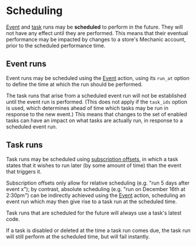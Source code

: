 # Scheduling

[Event](../actions/action-types/event.md) and [task](../tasks/) runs may be **scheduled** to perform in the future. They will not have any effect until they are performed. This means that their eventual performance may be impacted by changes to a store's Mechanic account, prior to the scheduled performance time.

## Event runs

Event runs may be scheduled using the [Event](../actions/action-types/event.md) action, using its `run_at` option to define the time at which the run should be performed.

The task runs that arise from a scheduled event run will not be established until the event run is performed. \(This does not apply if the `task_ids` option is used, which determines ahead of time which tasks may be run in response to the new event.\) This means that changes to the set of enabled tasks can have an impact on what tasks are actually run, in response to a scheduled event run.

## Task runs

Task runs may be scheduled using [subscription offsets](../tasks/subscriptions.md#offsets), in which a task states that it wishes to run later \(by some amount of time\) than the event that triggers it.

Subscription offsets only allow for relative scheduling \(e.g. "run 5 days after event x"\); by contrast, absolute scheduling \(e.g. "run on December 16th at 2:30pm"\) can be indirectly achieved using the [Event](../actions/action-types/event.md) action, scheduling an event run which may then give rise to a task run at the scheduled time.

Task runs that are scheduled for the future will always use a task's latest code.

If a task is disabled or deleted at the time a task run comes due, the task run will still perform at the scheduled time, but will fail instantly.

